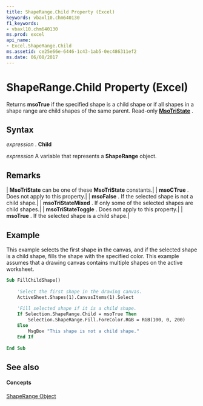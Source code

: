 ```yaml
---
title: ShapeRange.Child Property (Excel)
keywords: vbaxl10.chm640130
f1_keywords:
- vbaxl10.chm640130
ms.prod: excel
api_name:
- Excel.ShapeRange.Child
ms.assetid: ce25e66e-6446-1c43-1ab5-0ec486311ef2
ms.date: 06/08/2017
---
```



# ShapeRange.Child Property (Excel)

Returns **msoTrue** if the specified shape is a child shape or if all shapes in a shape range are child shapes of the same parent. Read-only **[MsoTriState](http://msdn.microsoft.com/library/2036cfc9-be7d-e05c-bec7-af05e3c3c515%28Office.15%29.aspx)** .


## Syntax

 _expression_ . **Child**

 _expression_ A variable that represents a **ShapeRange** object.


## Remarks





| **MsoTriState** can be one of these **MsoTriState** constants.|
| **msoCTrue** . Does not apply to this property.|
| **msoFalse** . If the selected shape is not a child shape.|
| **msoTriStateMixed** . If only some of the selected shapes are child shapes.|
| **msoTriStateToggle** . Does not apply to this property.|
| **msoTrue** . If the selected shape is a child shape.|

## Example

This example selects the first shape in the canvas, and if the selected shape is a child shape, fills the shape with the specified color. This example assumes that a drawing canvas contains multiple shapes on the active worksheet.


```vb
Sub FillChildShape() 
 
    'Select the first shape in the drawing canvas. 
    ActiveSheet.Shapes(1).CanvasItems(1).Select 
 
    'Fill selected shape if it is a child shape. 
    If Selection.ShapeRange.Child = msoTrue Then 
        Selection.ShapeRange.Fill.ForeColor.RGB = RGB(100, 0, 200) 
    Else 
        MsgBox "This shape is not a child shape." 
    End If 
 
End Sub
```


## See also


#### Concepts


[ShapeRange Object](shaperange-object-excel.md)

